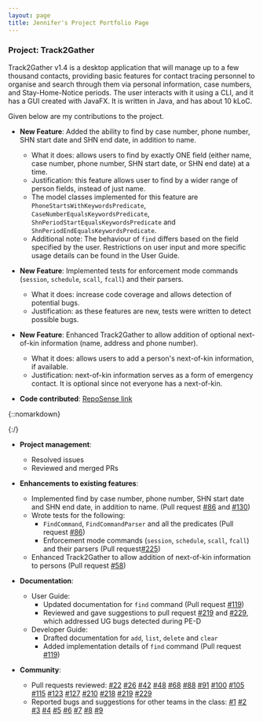 ```yaml
--- 
layout: page
title: Jennifer's Project Portfolio Page
---
```


### Project: Track2Gather

Track2Gather v1.4 is a desktop application that will manage up to a few thousand contacts, providing basic features for
contact tracing personnel to organise and search through them via personal information, case numbers, and
Stay-Home-Notice periods. The user interacts with it using a CLI, and it has a GUI created with JavaFX.
It is written in Java, and has about 10 kLoC.

Given below are my contributions to the project.

* **New Feature**: Added the ability to find by case number, phone number, SHN start date and SHN end date,
  in addition to name.
  * What it does: allows users to find by exactly ONE field (either name, case number, phone number, SHN start date,
    or SHN end date) at a time.
  * Justification: this feature allows user to find by a wider range of person fields, instead of just name.
  * The model classes implemented for this feature are `PhoneStartsWithKeywordsPredicate`,
    `CaseNumberEqualsKeywordsPredicate`, `ShnPeriodStartEqualsKeywordsPredicate` and `ShnPeriodEndEqualsKeywordsPredicate`.
  * Additional note: The behaviour of `find` differs based on the field specified by the user. Restrictions on
    user input and more specific usage details can be found in the User Guide.


* **New Feature**: Implemented tests for enforcement mode commands (`session`, `schedule`, `scall`, `fcall`)
  and their parsers.
  * What it does: increase code coverage and allows detection of potential bugs.
  * Justification: as these features are new, tests were written to detect possible bugs.


* **New Feature**: Enhanced Track2Gather to allow addition of optional next-of-kin information (name, address
  and phone number).
  * What it does: allows users to add a person's next-of-kin information, if available.
  * Justification: next-of-kin information serves as a form of emergency contact. It is optional since not everyone
    has a next-of-kin.


* **Code contributed**:
  [RepoSense link](https://nus-cs2103-ay2122s1.github.io/tp-dashboard/?search=jennibearduit&sort=groupTitle&sortWithin=title&since=2021-09-17&timeframe=commit&mergegroup=&groupSelect=groupByRepos&breakdown=false&tabOpen=true&tabType=authorship&tabAuthor=jennibearduit&tabRepo=AY2122S1-CS2103-W14-2%2Ftp%5Bmaster%5D&authorshipIsMergeGroup=false&authorshipFileTypes=docs~functional-code~test-code&authorshipIsBinaryFileTypeChecked=false)


{::nomarkdown}<div style="page-break-after: always;"></div>{:/}


* **Project management**:
  * Resolved issues
  * Reviewed and merged PRs


* **Enhancements to existing features**:
  * Implemented find by case number, phone number, SHN start date and SHN end date, in addition to name.
    (Pull request [\#86](https://github.com/AY2122S1-CS2103-W14-2/tp/pull/86)
    and [\#130](https://github.com/AY2122S1-CS2103-W14-2/tp/pull/130))
  * Wrote tests for the following:
    * `FindCommand`, `FindCommandParser` and all the predicates
      (Pull request [\#86](https://github.com/AY2122S1-CS2103-W14-2/tp/pull/86))
    * Enforcement mode commands (`session`, `schedule`, `scall`, `fcall`) and their parsers
      (Pull request[\#225](https://github.com/AY2122S1-CS2103-W14-2/tp/pull/225))
  * Enhanced Track2Gather to allow addition of next-of-kin information to persons
  (Pull request [\#58](https://github.com/AY2122S1-CS2103-W14-2/tp/pull/58))


* **Documentation**:
  * User Guide:
    * Updated documentation for `find` command
      (Pull request [\#119](https://github.com/AY2122S1-CS2103-W14-2/tp/pull/119))
    * Reviewed and gave suggestions to pull request
      [\#219](https://github.com/AY2122S1-CS2103-W14-2/tp/pull/219) and
      [\#229](https://github.com/AY2122S1-CS2103-W14-2/tp/pull/229),
      which addressed UG bugs detected during PE-D
  * Developer Guide:
    * Drafted documentation for `add`, `list`, `delete` and `clear`
    * Added implementation details of `find` command
      (Pull request [\#119](https://github.com/AY2122S1-CS2103-W14-2/tp/pull/119))


* **Community**:
  * Pull requests reviewed:
    [\#22](https://github.com/AY2122S1-CS2103-W14-2/tp/pull/22)
    [\#26](https://github.com/AY2122S1-CS2103-W14-2/tp/pull/26)
    [\#42](https://github.com/AY2122S1-CS2103-W14-2/tp/pull/42)
    [\#48](https://github.com/AY2122S1-CS2103-W14-2/tp/pull/48)
    [\#68](https://github.com/AY2122S1-CS2103-W14-2/tp/pull/68)
    [\#88](https://github.com/AY2122S1-CS2103-W14-2/tp/pull/88)
    [\#91](https://github.com/AY2122S1-CS2103-W14-2/tp/pull/91)
    [\#100](https://github.com/AY2122S1-CS2103-W14-2/tp/pull/100)
    [\#105](https://github.com/AY2122S1-CS2103-W14-2/tp/pull/105)
    [\#115](https://github.com/AY2122S1-CS2103-W14-2/tp/pull/115)
    [\#123](https://github.com/AY2122S1-CS2103-W14-2/tp/pull/123)
    [\#127](https://github.com/AY2122S1-CS2103-W14-2/tp/pull/127)
    [\#210](https://github.com/AY2122S1-CS2103-W14-2/tp/pull/210)
    [\#218](https://github.com/AY2122S1-CS2103-W14-2/tp/pull/218)
    [\#219](https://github.com/AY2122S1-CS2103-W14-2/tp/pull/219)
    [\#229](https://github.com/AY2122S1-CS2103-W14-2/tp/pull/229)
  * Reported bugs and suggestions for other teams in the class:
    [\#1](https://github.com/AY2122S1-CS2103T-T11-3/tp/issues/165)
    [\#2](https://github.com/AY2122S1-CS2103T-T11-3/tp/issues/164)
    [\#3](https://github.com/AY2122S1-CS2103T-T11-3/tp/issues/163)
    [\#4](https://github.com/AY2122S1-CS2103T-T11-3/tp/issues/162)
    [\#5](https://github.com/AY2122S1-CS2103T-T11-3/tp/issues/161)
    [\#6](https://github.com/AY2122S1-CS2103T-T11-3/tp/issues/160)
    [\#7](https://github.com/AY2122S1-CS2103T-T11-3/tp/issues/159)
    [\#8](https://github.com/AY2122S1-CS2103T-T11-3/tp/issues/158)
    [\#9](https://github.com/AY2122S1-CS2103T-T11-3/tp/issues/157)
  
